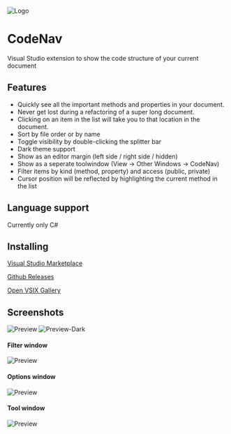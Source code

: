 ![Logo](https://raw.githubusercontent.com/sboulema/CodeNav/master/CodeNav/Resources/DocumentOutline_256x.png)

# CodeNav
Visual Studio extension to show the code structure of your current document

## Features
- Quickly see all the important methods and properties in your document.
- Never get lost during a refactoring of a super long document.
- Clicking on an item in the list will take you to that location in the document.
- Sort by file order or by name 
- Toggle visibility by double-clicking the splitter bar
- Dark theme support
- Show as an editor margin (left side / right side / hidden) 
- Show as a seperate toolwindow (View -> Other Windows -> CodeNav)
- Filter items by kind (method, property) and access (public, private) 
- Cursor position will be reflected by highlighting the current method in the list

## Language support
Currently only C#

## Installing
[Visual Studio Marketplace](https://marketplace.visualstudio.com/items?itemName=SamirBoulema.CodeNav)

[Github Releases](https://github.com/sboulema/CodeNav/releases)

[Open VSIX Gallery](http://vsixgallery.com/extension/CodeNav.Samir%20Boulema.19687465-dc94-413d-ad72-6141e90c94d4/)

## Screenshots
![Preview](https://raw.githubusercontent.com/sboulema/CodeNav/master/CodeNav/Resources/Preview.png) ![Preview-Dark](https://raw.githubusercontent.com/sboulema/CodeNav/master/CodeNav/Resources/Preview-dark.png)

#### Filter window
![Preview](https://raw.githubusercontent.com/sboulema/CodeNav/master/CodeNav/Resources/FilterWindow.png) 

#### Options window
![Preview](https://raw.githubusercontent.com/sboulema/CodeNav/master/CodeNav/Resources/OptionsWindow.png) 

#### Tool window
![Preview](https://raw.githubusercontent.com/sboulema/CodeNav/master/CodeNav/Resources/ToolWindow.png) 